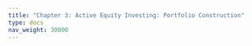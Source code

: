 ```yaml
---
title: "Chapter 3: Active Equity Investing: Portfolio Construction"
type: docs
nav_weight: 30000
---
```

